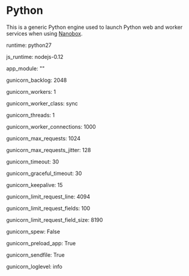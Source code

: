 # Python

This is a generic Python engine used to launch Python web and worker services when using [Nanobox](http://nanobox.io).

runtime: python27

js_runtime: nodejs-0.12

app_module: ""

gunicorn_backlog: 2048

gunicorn_workers: 1

gunicorn_worker_class: sync

gunicorn_threads: 1

gunicorn_worker_connections: 1000

gunicorn_max_requests: 1024

gunicorn_max_requests_jitter: 128

gunicorn_timeout: 30

gunicorn_graceful_timeout: 30

gunicorn_keepalive: 15

gunicorn_limit_request_line: 4094

gunicorn_limit_request_fields: 100

gunicorn_limit_request_field_size: 8190

gunicorn_spew: False

gunicorn_preload_app: True

gunicorn_sendfile: True

gunicorn_loglevel: info